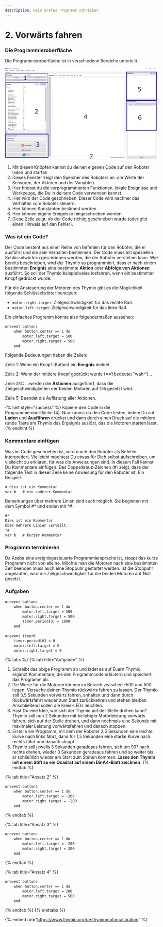 ```yaml
---
description: Dein erstes Programm schreiben
---
```


# 2. Vorwärts fahren

### Die Programmieroberfläche

Die Programmieroberfläche ist in verschiedene Bereiche unterteilt.

![Bereiche der Programmieroberfl&#xE4;che](../.gitbook/assets/medium.jpg)

1. Mit diesen Knöpfen kannst du deinen eigenen Code auf den Roboter laden und starten.
2. Dieses Fenster zeigt den Speicher des Roboters an: die Werte der Sensoren, der Aktoren und der Variablen.
3. Hier findest du die vorprogrammierten Funktionen, lokale Ereignisse und Werkzeuge, die Du in deinem Code verwenden kannst.
4. Hier wird der Code geschrieben. Dieser Code wird nachher das Verhalten vom Roboter steuern.
5. Hier können Konstanten bestimmt werden.
6. Hier können eigene Ereignisse hingeschrieben werden.
7. Diese Zeile zeigt, ob der Code richtig geschrieben wurde \(oder gibt einen Hinweis auf den Fehler\).

### Was ist ein Code?

Der Code besteht aus einer Reihe von Befehlen für den Roboter, die er ausführt und die sein Verhalten bestimmen. Der Code muss mit speziellen Schlüsselwörtern geschrieben werden, die der Roboter verstehen kann. Wie bereits beschrieben, wird der Thymio so programmiert, dass er nach einem bestimmten **Ereignis** eine bestimmte **Aktion** oder **Abfolge von Aktionen** ausführt. So soll der Thymio beispielweise losfahren, wenn ein bestimmter Knopf gedrückt wurde.

Für die Ansteuerung der Motoren des Thymio gibt es die Möglichkeit folgende Schlüsselwörter benutzen: 

* `motor.right.target`: Zielgeschwindigkeit für das rechte Rad.
* `motor.left.target`: Zielgeschwindigkeit für das linke Rad.

Ein einfaches Programm könnte also folgendermaßen aussehen: 

```text
onevent buttons
	when button.center == 1 do
		motor.left.target = 500 
		motor.right.target = 500
	end
```

Folgende Bedeutungen haben die Zeilen:

Zeile 1: Wenn ein Knopf \(Button\) ein **Ereignis** meldet.

Zeile 2: Wenn der mittlere Knopf gedrückt wurde \(==1 bedeutet "wahr"\)...

Zeile 3/4: ...werden die **Aktionen** ausgeführt, dass die Zielgeschwindigkeiten der beiden Motoren auf `500` gesetzt wird.

Zeile 5: Beendet die Auflistung aller Aktionen.

{% hint style="success" %}
Kopiere den Code in die Programmieroberfläche \(4\). Nun kannst du den Code testen, indem Du auf  **Laden** und **Ausführen** drückst und dann durch einen Druck auf die mittlere runde Taste am Thymio das Ergeignis auslöst, das die Motoren starten lässt.
{% endhint %}

### Kommentare einfügen 

Was im Code geschrieben ist, wird durch den Roboter als Befehle interpretiert. Vielleicht möchtest Du etwas für Dich selbst aufschreiben, um vielleicht zu erklären, für was die Anweisungen sind. In diesem Fall kannst Du Kommentare einfügen. Das Doppelkreuz-Zeichen \(\#\) zeigt, dass der folgende Text in dieser Zeile keine Anweisung für den Roboter ist. Ein Beispiel:

```text
# dies ist ein Kommentar
var b   # ein anderer Kommentar
```

Bemerkungen über mehrere Linien sind auch möglich. Sie beginnen mit dem Symbol _\#\*_ und enden mit _\*\#_ :

```text
#*
Dies ist ein Kommentar
über mehrere Linien verteilt.
*#
var b   # kurzer Kommentar
```

### Programm terminieren

Da Aseba eine ereignisgesteuerte Programmiersprache ist, stoppt das kurze Programm nicht von alleine. Möchte man die Motoren nach eine bestimmten Zeit beenden muss auch eine Stoppuhr gestartet werden. Ist die Stoppuhr abgelaufen, wird die Zielgeschwindigkeit für die beiden Motoren auf Null gesetzt. 

### Aufgaben

```text
onevent buttons
	when button.center == 1 do
		motor.left.target = 500
		motor.right.target = 500
		timer.period[0] = 1000
	end

onevent timer0
	timer.period[0] = 0
	motor.left.target = 0
	motor.right.target = 0
```

{% tabs %}
{% tab title="Aufgaben" %}
1. Schreibt das obige Programm ab und ladet es auf Euern Thymio, ergänzt Kommentare, die den Programmcode erläutern und speichert das Programm ab.
2. Die Werte für die Motoren können im Bereich zwischen -500 und 500 liegen. Versuche deinen Thymio rückwärts fahren zu lassen. Der Thymio soll 3,5 Sekunden vorwärts fahren, anhalten und dann durch Rückwärtsfahrt wieder zum Start zurückkehren und stehen bleiben. Anschließend sollen die Kreis-LEDs leuchten.
3. Hast Du eine Idee, wie sich der Thymio auf der Stelle drehen kann? Thymio soll nun 2 Sekunden mit beliebiger Motorleistung vorwärts fahren, sich auf der Stelle drehen, und dann nochmals eine Sekunde mit maximaler Leistung vorwärtsfahren und danach stoppen.
4. Erstelle ein Programm, mit dem der Roboter 2,5 Sekunden eine leichte Kurve nach links fährt, dann für 1,5 Sekunden eine starke Kurve nach rechts fährt und danach stoppt.
5. Thymio soll jeweils 3 Sekunden geradeaus fahren, sich um 90° nach rechts drehen, wieder 3 Sekunden geradeaus fahren und so weiter bis er schließlich wieder am Start zum Stehen kommen. **Lasse den Thymio mit einem Stift so ein Quadrat auf einem DinA4-Blatt zeichnen.**
{% endtab %}

{% tab title="Ansatz 2" %}
```text
onevent buttons
	when button.center == 1 do
		motor.left.target = -200 
		motor.right.target = -200
	end
```
{% endtab %}

{% tab title="Ansatz 3" %}
```text
onevent buttons
	when button.center == 1 do
		motor.left.target = -200 
		motor.right.target = 200
	end
```
{% endtab %}

{% tab title="Ansatz 4" %}
```text
onevent buttons
	when button.center == 1 do
		motor.left.target = 200 
		motor.right.target = 500
	end
```
{% endtab %}
{% endtabs %}

{% embed url="https://www.thymio.org/de:thymiomotorcalibration" %}



